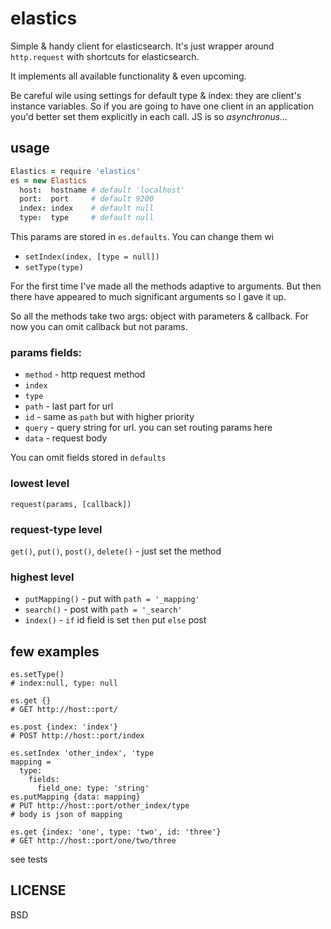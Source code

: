 # elastics
Simple & handy client for elasticsearch. It's just wrapper around `http.request` with shortcuts for elasticsearch.

It implements all available functionality & even upcoming.

Be careful wile using settings for default type & index: they are client's instance variables. So if you are going to have one client in an application you'd better set them explicitly in each call. JS is so _asynchronus..._

## usage

```coffee
Elastics = require 'elastics'
es = new Elastics
  host:  hostname # default 'localhost'
  port:  port     # default 9200
  index: index    # default null
  type:  type     # default null
```

This params are stored in `es.defaults`. You can change them wi

- `setIndex(index, [type = null])`
- `setType(type)` 

For the first time I've made all the methods adaptive to arguments. But then there have appeared to much significant arguments so I gave it up.

So all the methods take two args: object with parameters & callback. For now you can omit callback but not params.

### params fields:
- `method` - http request method
- `index`
- `type`
- `path` - last part for url
- `id` - same as `path` but with higher priority
- `query` - query string for url. you can set routing params here
- `data` - request body

You can omit fields stored in `defaults`

### lowest level
`request(params, [callback])`

### request-type level
`get()`, `put()`, `post()`, `delete()` - just set the method

### highest level
- `putMapping()` - put with `path = '_mapping'`
- `search()` - post with `path = '_search'`
- `index()` - `if` id field is set `then` put `else` post 

## few examples
```
es.setType()
# index:null, type: null

es.get {}
# GET http://host::port/

es.post {index: 'index'}
# POST http://host::port/index 

es.setIndex 'other_index', 'type
mapping =
  type:
    fields:
      field_one: type: 'string'
es.putMapping {data: mapping}
# PUT http://host::port/other_index/type
# body is json of mapping

es.get {index: 'one', type: 'two', id: 'three'}
# GET http://host::port/one/two/three
```

see tests

## LICENSE
BSD
